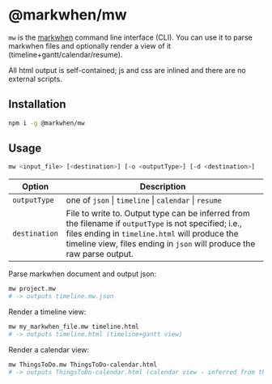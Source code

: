 # @markwhen/mw

`mw` is the [markwhen](https://docs.markwhen.com) command line interface (CLI). You can use it to parse markwhen files and optionally render a view of it (timeline+gantt/calendar/resume).

All html output is self-contained; js and css are inlined and there are no external scripts.

## Installation

```sh
npm i -g @markwhen/mw
```

## Usage

```sh
mw <input_file> [<destination>] [-o <outputType>] [-d <destination>]
```

|Option|Description|
|---|---|
|`outputType`|one of `json` \| `timeline` \| `calendar` \| `resume`|
|`destination`|File to write to. Output type can be inferred from the filename if `outputType` is not specified; i.e., files ending in `timeline.html` will produce the timeline view, files ending in `json` will produce the raw parse output.|

Parse markwhen document and output json:

```sh
mw project.mw
# -> outputs timeline.mw.json
```

Render a timeline view:

```sh
mw my_markwhen_file.mw timeline.html
# -> outputs timeline.html (timeline+gantt view)
```

Render a calendar view:

```sh
mw ThingsToDo.mw ThingsToDo-calendar.html
# -> outputs ThingsToDo-calendar.html (calendar view - inferred from the filename)
```